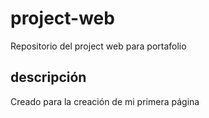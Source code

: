 # project-web
Repositorio del project web para portafolio

## descripción
Creado para la creación de mi primera página
